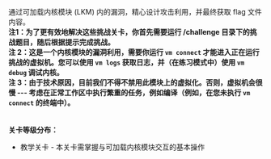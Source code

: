 通过可加载内核模块 (LKM) 内的漏洞，精心设计攻击利用，并最终获取 flag 文件内容。
\
**注1：为了更有效地解决这些挑战关卡，你首先需要运行 /challenge 目录下的挑战题目，随后根据提示完成挑战。** 
\
**注 2：这是一个内核模块的漏洞利用，需要你运行 `vm connect` 才能进入正在运行挑战的虚拟机。您可以使用 `vm logs` 获取日志，并（在练习模式中）使用 `vm debug` 调试内核。**
\
**注 3：由于技术原因，目前我们不得不禁用此模块上的虚拟化。否则，虚拟机会很慢 --- 考虑在正常工作区中执行繁重的任务，例如编译（例如，在您未执行 `vm connect` 的终端中）。**  
\
\
**关卡等级分布：**
- 教学关卡 - 本关卡需掌握与可加载内核模块交互的基本操作
